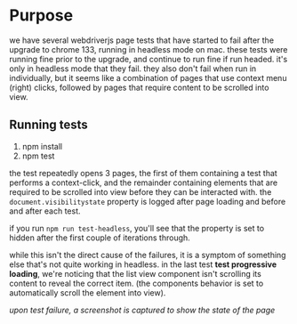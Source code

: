 # Purpose
we have several webdriverjs page tests that have started to fail after the upgrade to chrome 133, running in headless mode on mac. these tests were running fine prior to the upgrade, and continue to run fine if run headed. it's only in headless mode that they fail. they also don't fail when run in individually, but it seems like a combination of pages that use context menu (right) clicks, followed by pages that require content to be scrolled into view.

## Running tests

1. npm install
1. npm test

the test repeatedly opens 3 pages, the first of them containing a test that performs a context-click, and the remainder containing elements that are required to be scrolled into view before they can be interacted with. the `document.visibilitystate` property is logged after page loading and before and after each test.

if you run `npm run test-headless`, you'll see that the property is set to hidden after the first couple of iterations through.

while this isn't the direct cause of the failures, it is a symptom of something else that's not quite working in headless. in the last test **test progressive loading**, we're noticing that the list view component isn't scrolling its content to reveal the correct item. (the components behavior is set to automatically scroll the element into view).

_upon test failure, a screenshot is captured to show the state of the page_